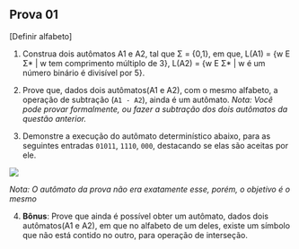 ## Prova 01

[Definir alfabeto]
1. Construa dois autômatos A1 e A2, tal que Σ = {0,1}, em que, L(A1) = {w E Σ* | w tem comprimento múltiplo de 3}, L(A2) = {w E Σ* | w é um número binário é divisível por 5}.

2. Prove que, dados dois autômatos(A1 e A2), com o mesmo alfabeto, a operação de subtração (`A1 - A2`), ainda é um autômato. *Nota: Você pode provar formalmente, ou fazer a subtração dos dois autômatos da questão anterior.*

3. Demonstre a execução do autômato determinístico abaixo, para as seguintes entradas `01011`, `1110`, `000`, destacando se elas são aceitas por ele.  

![](https://i.imgur.com/cMGVeSD.png)  

*Nota: O autômato da prova não era exatamente esse, porém, o objetivo é o mesmo*

4. **Bônus**: Prove que ainda é possível obter um autômato, dados dois autômatos(A1 e A2), em que no alfabeto de um deles, existe um símbolo que não está contido no outro, para operação de interseção.
